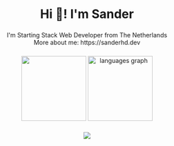 <h1 align="center">Hi 👋! I'm Sander</h1>

###

<p align="center">I'm Starting Stack Web Developer from The Netherlands <br>
  More about me: https://sanderhd.dev
</p>



###

<div align="center">
  <img src="https://github-readme-stats.vercel.app/api?username=sanderhd&theme=blue_navy&show_icons=true" height="150"/>
  <img src="https://github-readme-stats.vercel.app/api/top-langs?username=sanderhd&locale=en&hide_title=false&layout=compact&card_width=320&langs_count=5&theme=blue_navy&hide_border=false" height="150" alt="languages graph"  />
</div>

###

<div align="center">
  <img src="https://skillicons.dev/icons?i=js,html,css,tailwind,php,mysql,figma,blender,discordjs,vscode"/>
</div>
